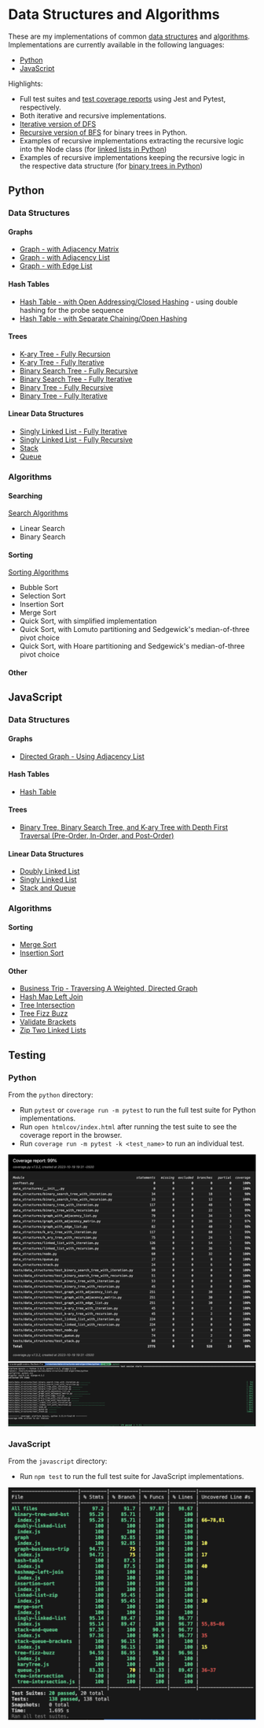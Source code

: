 # Data Structures and Algorithms

These are my implementations of common [data structures](#data-structures) and [algorithms](#algorithms). Implementations are currently available in the following languages:

- [Python](#python)
- [JavaScript](#javascript)

Highlights:

- Full test suites and [test coverage reports](#testing) using Jest and Pytest, respectively.
- Both iterative and recursive implementations.
- [Iterative version of DFS](python/data_structures/binary_tree_with_iteration.py)
- [Recursive version of BFS](python/data_structures/binary_tree_with_recursion.py) for binary trees in Python.
- Examples of recursive implementations extracting the recursive logic into the Node class (for [linked lists in Python](python/data_structures/linked_list_with_recursion.py))
- Examples of recursive implementations keeping the recursive logic in the respective data structure (for [binary trees in Python](python/data_structures/binary_tree_with_recursion.py))

## Python

### Data Structures

#### Graphs

- [Graph - with Adjacency Matrix](python/data_structures/graph_with_adjacency_matrix.py)
- [Graph - with Adjacency List](python/data_structures/graph_with_adjacency_list.py)
- [Graph - with Edge List](python/data_structures/graph_with_edge_list.py)

#### Hash Tables

- [Hash Table - with Open Addressing/Closed Hashing](python/data_structures/hash_table_with_open_addressing.py) - using double hashing for the probe sequence
- [Hash Table - with Separate Chaining/Open Hashing](python/data_structures/hash_table_with_separate_chaining.py)

#### Trees

- [K-ary Tree - Fully Recursion](python/data_structures/k_ary_tree_with_recursion.py)
- [K-ary Tree - Fully Iterative](python/data_structures/k_ary_tree_with_iteration.py)
- [Binary Search Tree - Fully Recursive](python/data_structures/binary_search_tree_with_recursion.py)
- [Binary Search Tree - Fully Iterative](python/data_structures/binary_search_tree_with_iteration.py)
- [Binary Tree - Fully Recursive](python/data_structures/binary_tree_with_recursion.py)
- [Binary Tree - Fully Iterative](python/data_structures/binary_tree_with_iteration.py)

#### Linear Data Structures

- [Singly Linked List - Fully Iterative](python/data_structures/linked_list_with_iteration.py)
- [Singly Linked List - Fully Recursive](python/data_structures/linked_list_with_recursion.py)
- [Stack](python/data_structures/stack.py)
- [Queue](python/data_structures/queue.py)

### Algorithms

#### Searching

[Search Algorithms](python/algorithms/search.py)

- Linear Search
- Binary Search

#### Sorting

[Sorting Algorithms](python/algorithms/sorting.py)

- Bubble Sort
- Selection Sort
- Insertion Sort
- Merge Sort
- Quick Sort, with simplified implementation
- Quick Sort, with Lomuto partitioning and Sedgewick's median-of-three pivot choice
- Quick Sort, with Hoare partitioning and Sedgewick's median-of-three pivot choice

#### Other

## JavaScript

### Data Structures

#### Graphs

- [Directed Graph - Using Adjacency List](javascript/graph/README.md)

#### Hash Tables

- [Hash Table](javascript/hash-table/README.md)

#### Trees

- [Binary Tree, Binary Search Tree, and K-ary Tree with Depth First Traversal (Pre-Order, In-Order, and Post-Order)](javascript/binary-tree-and-bst/README.md)

#### Linear Data Structures

- [Doubly Linked List](javascript/doubly-linked-list/README.md)
- [Singly Linked List](javascript/singly-linked-list/README.md)
- [Stack and Queue](javascript/stack-and-queue/README.md)

### Algorithms

#### Sorting

- [Merge Sort](javascript/merge-sort/README.md)
- [Insertion Sort](javascript/insertion-sort/README.md)

#### Other

- [Business Trip - Traversing A Weighted, Directed Graph](javascript/graph-business-trip/README.md)
- [Hash Map Left Join](javascript/hashmap-left-join/README.md)
- [Tree Intersection](javascript/tree-intersection/README.md)
- [Tree Fizz Buzz](javascript/tree-fizz-buzz/README.md)
- [Validate Brackets](javascript/stack-queue-brackets/README.md)
- [Zip Two Linked Lists](javascript/linked-list-zip/README.md)

## Testing

### Python

From the `python` directory:

- Run `pytest` or `coverage run -m pytest` to run the full test suite for Python implementations.
- Run `open htmlcov/index.html` after running the test suite to see the coverage report in the browser.
- Run `coverage run -m pytest -k <test_name>` to run an individual test.

![Python Test Coverage Report](python-test-coverage.png)
![Python Test Output](python-test-output.png)

### JavaScript

From the `javascript` directory:

- Run `npm test` to run the full test suite for JavaScript implementations.

![JavaScript Test Coverage Report](javascript-test-coverage.png)
